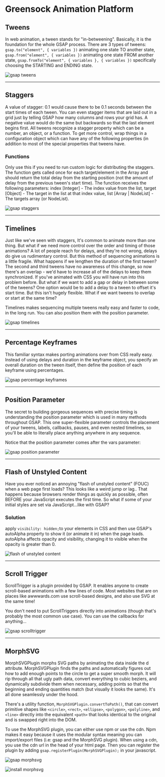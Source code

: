 # Greensock Animation Platform

<div class="grid-section" id="tweens">
<div class="content">

## Tweens

In web animation, a tween stands for "in-betweening". Basically, it is the foundation for the whole GSAP process. There are 3 types of tweens: `gsap.to("element", { variables })` animating one state TO another state, `gsap.from("element", { variables })` animating one state FROM another state, `gsap.fromTo("element", { variables }, { variables })` specifically choosing the STARTING and ENDING state.

</div>
<div class="image">

![gsap tweens](/code/tweens.webp)

</div>
</div>

---

<div class="grid-section" id="staggers">
<div class="content">

## Staggers

A value of stagger: 0.1 would cause there to be 0.1 seconds between the start times of each tween. You can even stagger items that are laid out in a grid just by telling GSAP how many columns and rows your grid has. A negative value would do the same but backwards so that the last element begins first. All tweens recognize a stagger property which can be a number, an object, or a function. To get more control, wrap things in a configuration object which can have any of the following properties (in addition to most of the special properties that tweens have.

### Functions

Only use this if you need to run custom logic for distributing the staggers. The function gets called once for each target/element in the Array and should return the total delay from the starting position (not the amount of delay from the previous tween's start time). The function receives the following parameters: index [Integer] - The index value from the list, target [Object] - The target in the list at that index value, list [Array | NodeList] - The targets array (or NodeList).

</div>
<div class="image">

![gsap staggers](/code/staggers.webp)

</div>
</div>

---

<div class="grid-section" id="timelines">
<div class="content">

## Timelines

Just like we've seen with staggers, It's common to animate more than one thing. But what if we need more control over the order and timing of those animations? A lot of people reach for delays, and they're not wrong, delays do give us rudimentary control. But this method of sequencing animations is a little fragile. What happens if we lengthen the duration of the first tween? The second and third tweens have no awareness of this change, so now there's an overlap - we'd have to increase all of the delays to keep them synchronized. If you've animated with CSS you will have run into this problem before. But what if we want to add a gap or delay in between some of the tweens? One option would be to add a delay to a tween to offset it's start time. But this isn't hugely flexible. What if we want tweens to overlap or start at the same time?

Timelines makes sequencing multiple tweens really easy and faster to code, in the long run. You can also position them with the position parameter.

</div>
<div class="image">

![gsap timelines](/code/timelines.webp)

</div>
</div>

---

<div class="grid-section" id="percentage">
<div class="content">

## Percentage Keyframes

This familiar syntax makes porting animations over from CSS really easy. Instead of using delays and duration in the keyframe object, you specify an overall duration on the tween itself, then define the position of each keyframe using percentages.

</div>
<div class="image">

![gsap percentage keyframes](/code/keyframes.webp)

</div>
</div>

---

<div class="grid-section" id="position">
<div class="content">

## Position Parameter

The secret to building gorgeous sequences with precise timing is understanding the position parameter which is used in many methods throughout GSAP. This one super-flexible parameter controls the placement of your tweens, labels, callbacks, pauses, and even nested timelines, so you'll be able to literally place anything anywhere in any sequence.

Notice that the position parameter comes after the vars parameter:

</div>
<div class="image">

![gsap position parameter](/code/position.webp)

</div>
</div>

---

<div class="grid-section" id="fouc">
<div class="content">

## Flash of Unstyled Content

Have you ever noticed an annoying "flash of unstyled content" (FOUC) when a web page first loads? This looks like a weird jump or lag.. That happens because browsers render things as quickly as possible, often BEFORE your JavaScript executes the first time. So what if some of your initial styles are set via JavaScript...like with GSAP?

### Solution

apply `visibility: hidden;`to your elements in CSS and then use GSAP's autoAlpha property to show it (or animate it in) when the page loads. autoAlpha affects opacity and visibility, changing it to visible when the opacity is greater than 0.

</div>
<div class="image">

![flash of unstyled content](/code/fouc.webp)

</div>
</div>

---

<div class="grid-section" id="scrolltrigger">
<div class="content">

## Scroll Trigger

ScrollTrigger is a plugin provided by GSAP. It enables anyone to create scroll-based animations with a few lines of code. Most websites that are on places like awwwards.com use scroll-based designs, and also use SVG at the same time!

You don't need to put ScrollTriggers directly into animations (though that's probably the most common use case). You can use the callbacks for anything...

</div>
<div class="image">

![gsap scrolltrigger](/code/scrolltrigger.webp)

</div>
</div>

---

<div class="grid-section" id="morphsvg">
<div class="content">

## MorphSVG

MorphSVGPlugin morphs SVG paths by animating the data inside the d attribute. MorphSVGPlugin finds the paths and automatically figures out how to add enough points to the circle to get a super smooth morph. It will rip through all that ugly path data, convert everything to cubic beziers, and dynamically subdivide them when necessary, adding points so that the beginning and ending quantities match (but visually it looks the same). It's all done seamlessly under the hood.

There's a utility function, `MorphSVGPlugin.convertToPath()`, that can convert primitive shapes like `<circle>`, `<rect>`, `<ellipse>`, `<polygon>`, `<polyline>`, and `<line>` directly into the equivalent `<path>` that looks identical to the original and is swapped right into the DOM.

To use the MorphSVG plugin, you can either use npm or use the cdn. Npm makes it easy because it uses the modular syntax meaning you can import/export files (i.e: gsap and the MorphSVG plugin). When using a cdn, you use the cdn url in the head of your html page. Then you can register the plugin by adding `gsap.registerPlugin(MorphSVGPlugin);` in your javascript.

</div>
<div class="image">

![gsap morphsvg](/code/morphsvg.webp)

![install morphsvg](/code/morphsvg-install.webp)

</div>
</div>

<script>
	import './md.css';
	import Subheading from './Subheading.svelte';
</script>

<style>
	:global(img) {
		display: block;
		margin-left: auto;
		margin-right: auto;
		max-inline-size: 100%;
	}
</style>
